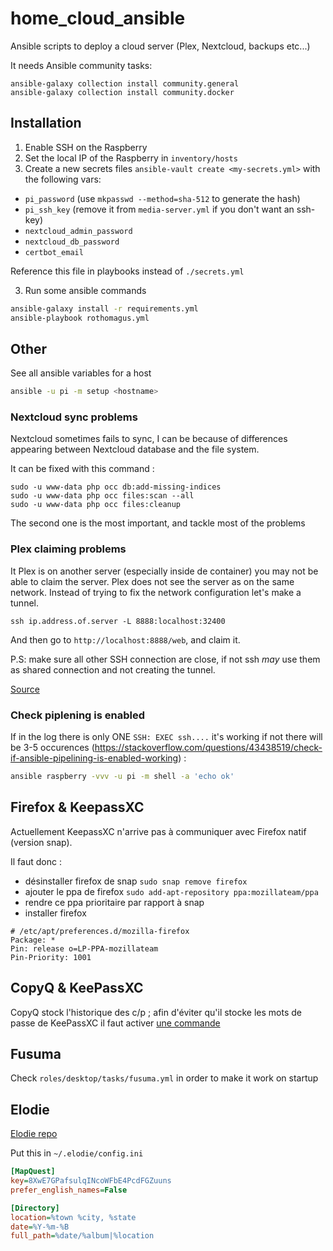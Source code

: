# home_cloud_ansible

Ansible scripts to deploy a cloud server (Plex, Nextcloud, backups etc...)

It needs Ansible community tasks:

```shell
ansible-galaxy collection install community.general
ansible-galaxy collection install community.docker
```

## Installation

1. Enable SSH on the Raspberry
2. Set the local IP of the Raspberry in `inventory/hosts`
3. Create a new secrets files `ansible-vault create <my-secrets.yml>` with the following vars:

- `pi_password` (use `mkpasswd --method=sha-512` to generate the hash)
- `pi_ssh_key` (remove it from `media-server.yml` if you don't want an ssh-key)
- `nextcloud_admin_password`
- `nextcloud_db_password`
- `certbot_email`

Reference this file in playbooks instead of `./secrets.yml`

3. Run some ansible commands

```bash
ansible-galaxy install -r requirements.yml
ansible-playbook rothomagus.yml
```

## Other

See all ansible variables for a host

```bash
ansible -u pi -m setup <hostname>
```

### Nextcloud sync problems

Nextcloud sometimes fails to sync, I can be because of differences appearing between Nextcloud database and the file system.

It can be fixed with this command :

```shell
sudo -u www-data php occ db:add-missing-indices
sudo -u www-data php occ files:scan --all
sudo -u www-data php occ files:cleanup
```

The second one is the most important, and tackle most of the problems

### Plex claiming problems

It Plex is on another server (especially inside de container) you may not be able to claim the server.
Plex does not see the server as on the same network. Instead of trying to fix the network configuration let's make a tunnel.

```shell
ssh ip.address.of.server -L 8888:localhost:32400
```

And then go to `http://localhost:8888/web`, and claim it.

P.S: make sure all other SSH connection are close, if not ssh *may* use them as shared connection and not creating the tunnel.

[Source](https://support.plex.tv/articles/200288666-opening-plex-web-app/)

### Check piplening is enabled

If in the log there is only ONE `SSH: EXEC ssh....` it's working if not there will be 3-5 occurences (https://stackoverflow.com/questions/43438519/check-if-ansible-pipelining-is-enabled-working) :

```bash
ansible raspberry -vvv -u pi -m shell -a 'echo ok'
```

## Firefox & KeepassXC

Actuellement KeepassXC n'arrive pas à communiquer avec Firefox natif (version snap).

Il faut donc :
- désinstaller firefox de snap `sudo snap remove firefox`
- ajouter le ppa de firefox  `sudo add-apt-repository ppa:mozillateam/ppa`
- rendre ce ppa prioritaire par rapport à snap
- installer firefox

```config
# /etc/apt/preferences.d/mozilla-firefox
Package: *
Pin: release o=LP-PPA-mozillateam
Pin-Priority: 1001
```

## CopyQ & KeePassXC

CopyQ stock l'historique des c/p ; afin d'éviter qu'il stocke les mots de passe de KeePassXC il faut activer [une commande](https://github.com/hluk/copyq-commands/blob/master/Automatic/keepassxc-protector.ini)

## Fusuma

Check `roles/desktop/tasks/fusuma.yml` in order to make it work on startup

## Elodie

[Elodie repo](https://github.com/jmathai/elodie)

Put this in `~/.elodie/config.ini`

```.ini
[MapQuest]
key=8XwE7GPafsulqINcoWFbE4PcdFGZuuns
prefer_english_names=False

[Directory]
location=%town %city, %state
date=%Y-%m-%B
full_path=%date/%album|%location
```
